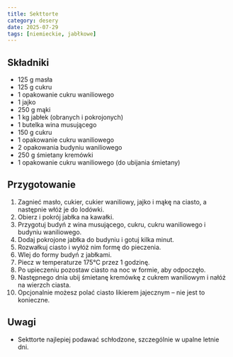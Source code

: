```yaml
---
title: Sekttorte
category: desery
date: 2025-07-29
tags: [niemieckie, jabłkowe]
---
```


## Składniki

- 125 g masła  
- 125 g cukru  
- 1 opakowanie cukru waniliowego  
- 1 jajko  
- 250 g mąki  
- 1 kg jabłek (obranych i pokrojonych)  
- 1 butelka wina musującego  
- 150 g cukru  
- 1 opakowanie cukru waniliowego  
- 2 opakowania budyniu waniliowego  
- 250 g śmietany kremówki  
- 1 opakowanie cukru waniliowego (do ubijania śmietany)  

## Przygotowanie

1. Zagnieć masło, cukier, cukier waniliowy, jajko i mąkę na ciasto, a następnie włóż je do lodówki.  
2. Obierz i pokrój jabłka na kawałki.  
3. Przygotuj budyń z wina musującego, cukru, cukru waniliowego i budyniu waniliowego.  
4. Dodaj pokrojone jabłka do budyniu i gotuj kilka minut.  
5. Rozwałkuj ciasto i wyłóż nim formę do pieczenia.  
6. Wlej do formy budyń z jabłkami.  
7. Piecz w temperaturze 175°C przez 1 godzinę.  
8. Po upieczeniu pozostaw ciasto na noc w formie, aby odpoczęło.  
9. Następnego dnia ubij śmietanę kremówkę z cukrem waniliowym i nałóż na wierzch ciasta.  
10. Opcjonalnie możesz polać ciasto likierem jajecznym – nie jest to konieczne.  

## Uwagi

- Sekttorte najlepiej podawać schłodzone, szczególnie w upalne letnie dni.  

